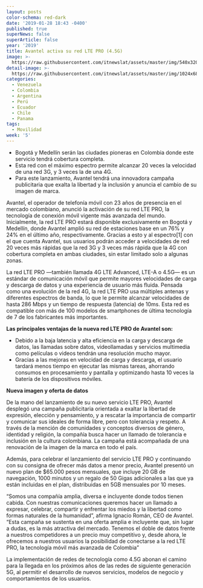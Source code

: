 ```yaml
---
layout: posts
color-schema: red-dark
date: '2019-01-28 18:43 -0400'
published: true
superNews: false
superArticle: false
year: '2019'
title: Avantel activa su red LTE PRO (4.5G)
image: >-
  https://raw.githubusercontent.com/itnewslat/assets/master/img/540x320/Redes-moviles-p.jpg
detail-image: >-
  https://raw.githubusercontent.com/itnewslat/assets/master/img/1024x680/Redes-moviles-g.jpg
categories:
  - Venezuela
  - Colombia
  - Argentina
  - Perú
  - Ecuador
  - Chile
  - Panama
tags:
  - Movilidad
week: '5'
---
```

- Bogotá y Medellín serán las ciudades pioneras en Colombia donde este servicio tendrá cobertura completa.
- Esta red con el máximo espectro permite alcanzar 20 veces la velocidad de una red 3G, y 3 veces la de una 4G.
- Para este lanzamiento, Avantel tendrá una innovadora campaña publicitaria que exalta la libertad y la inclusión y anuncia el cambio de su imagen de marca.

Avantel, el operador de telefonía móvil con 23 años de presencia en el mercado colombiano, anunció la activación de su red LTE PRO, la tecnología de conexión móvil vigente más avanzada del mundo. Inicialmente, la red LTE PRO estará disponible exclusivamente en Bogotá y Medellín, donde Avantel amplió su red de estaciones base en un 76% y 24% en el último año, respectivamente. Gracias a esto y al espectro[1] con el que cuenta Avantel, sus usuarios podrán acceder a velocidades de red 20 veces más rápidas que la red 3G y 3 veces más rápida que la 4G con cobertura completa en ambas ciudades, sin estar limitado solo a algunas zonas.

La red LTE PRO —también llamada 4G LTE Advanced, LTE-A o 4.5G— es un estándar de comunicación móvil que permite mayores velocidades de carga y descarga de datos y una experiencia de usuario más fluida. Pensada como una evolución de la red 4G, la red LTE PRO usa múltiples antenas y diferentes espectros de banda, lo que le permite alcanzar velocidades de hasta 286 Mbps y un tiempo de respuesta (latencia) de 10ms. Esta red es compatible con más de 100 modelos de smartphones de última tecnología de 7 de los fabricantes más importantes. 

**Las principales ventajas de la nueva red LTE PRO de Avantel son:**

- Debido a la baja latencia y alta eficiencia en la carga y descarga de datos, las llamadas sobre datos, videollamadas y servicios multimedia como películas o videos tendrán una resolución mucho mayor.
- Gracias a las mejoras en velocidad de carga y descarga, el usuario tardará menos tiempo en ejecutar las mismas tareas, ahorrando consumos en procesamiento y pantalla y optimizando hasta 10 veces la batería de los dispositivos móviles.

**Nueva imagen y oferta de datos**

De la mano del lanzamiento de su nuevo servicio LTE PRO, Avantel desplegó una campaña publicitaria orientada a exaltar la libertad de expresión, elección y pensamiento, y a rescatar la importancia de compartir y comunicar sus ideales de forma libre, pero con tolerancia y respeto. A través de la mención de comunidades y conceptos diversos de género, identidad y religión, la compañía busca hacer un llamado de tolerancia e inclusión en la cultura colombiana. La campaña está acompañada de una renovación de la imagen de la marca en todo el país.

Además, para celebrar el lanzamiento del servicio LTE PRO y continuando con su consigna de ofrecer más datos a menor precio, Avantel presentó un nuevo plan de $65.000 pesos mensuales, que incluye 20 GB de navegación, 1000 minutos y un regalo de 50 Gigas adicionales a las que ya están incluidas en el plan, distribuidas en 5GB mensuales por 10 meses.

“Somos una compañía amplia, diversa e incluyente donde todos tienen cabida. Con nuestras comunicaciones queremos hacer un llamado a expresar, celebrar, compartir y enfrentar los miedos y la libertad como formas naturales de la humanidad”, afirma Ignacio Román, CEO de Avantel. “Esta campaña se sustenta en una oferta amplia e incluyente que, sin lugar a dudas, es la más atractiva del mercado. Tenemos el doble de datos frente a nuestros competidores a un precio muy competitivo y, desde ahora, le ofrecemos a nuestros usuarios la posibilidad de conectarse a la red LTE PRO, la tecnología móvil más avanzada de Colombia” 

La implementación de redes de tecnología como 4.5G abonan el camino para la llegada en los próximos años de las redes de siguiente generación 5G, al permitir el desarrollo de nuevos servicios, modelos de negocio y comportamientos de los usuarios.